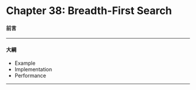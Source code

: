 # Chapter 38: Breadth-First Search

#### 前言



------

#### 大綱

- Example
- Implementation
- Performance

------

